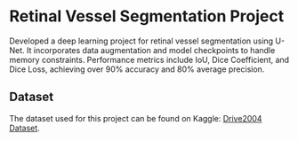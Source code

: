 # Retinal Vessel Segmentation Project

Developed a deep learning project for retinal vessel segmentation using U-Net. It incorporates data augmentation and model checkpoints to handle memory constraints. Performance metrics include IoU, Dice Coefficient, and Dice Loss, achieving over 90% accuracy and 80% average precision.

## Dataset

The dataset used for this project can be found on Kaggle: [Drive2004 Dataset](https://www.kaggle.com/datasets/zionfuo/drive2004).


